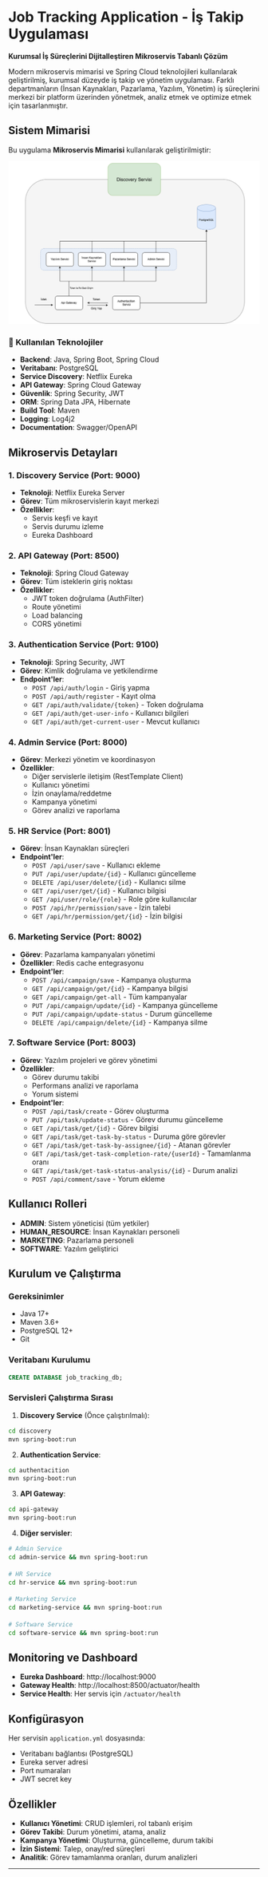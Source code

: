 # Job Tracking Application - İş Takip Uygulaması

 **Kurumsal İş Süreçlerini Dijitalleştiren Mikroservis Tabanlı Çözüm**

Modern mikroservis mimarisi ve Spring Cloud teknolojileri kullanılarak geliştirilmiş, kurumsal düzeyde iş takip ve yönetim uygulaması. Farklı departmanların (İnsan Kaynakları, Pazarlama, Yazılım, Yönetim) iş süreçlerini merkezi bir platform üzerinden yönetmek, analiz etmek ve optimize etmek için tasarlanmıştır.


##  Sistem Mimarisi

Bu uygulama **Mikroservis Mimarisi** kullanılarak geliştirilmiştir:

![Sistem Mimarisi](blok.png)


### 🔧 Kullanılan Teknolojiler

- **Backend**: Java, Spring Boot, Spring Cloud
- **Veritabanı**: PostgreSQL
- **Service Discovery**: Netflix Eureka
- **API Gateway**: Spring Cloud Gateway
- **Güvenlik**: Spring Security, JWT
- **ORM**: Spring Data JPA, Hibernate
- **Build Tool**: Maven
- **Logging**: Log4j2
- **Documentation**: Swagger/OpenAPI

##  Mikroservis Detayları

### 1. **Discovery Service** (Port: 9000)
- **Teknoloji**: Netflix Eureka Server
- **Görev**: Tüm mikroservislerin kayıt merkezi
- **Özellikler**: 
  - Servis keşfi ve kayıt
  - Servis durumu izleme
  - Eureka Dashboard
### 2. **API Gateway** (Port: 8500)
- **Teknoloji**: Spring Cloud Gateway
- **Görev**: Tüm isteklerin giriş noktası
- **Özellikler**:
  - JWT token doğrulama (AuthFilter)
  - Route yönetimi
  - Load balancing
  - CORS yönetimi

### 3. **Authentication Service** (Port: 9100)
- **Teknoloji**: Spring Security, JWT
- **Görev**: Kimlik doğrulama ve yetkilendirme
- **Endpoint'ler**:
  - `POST /api/auth/login` - Giriş yapma
  - `POST /api/auth/register` - Kayıt olma
  - `GET /api/auth/validate/{token}` - Token doğrulama
  - `GET /api/auth/get-user-info` - Kullanıcı bilgileri
  - `GET /api/auth/get-current-user` - Mevcut kullanıcı

### 4. **Admin Service** (Port: 8000)
- **Görev**: Merkezi yönetim ve koordinasyon
- **Özellikler**:
  - Diğer servislerle iletişim (RestTemplate Client)
  - Kullanıcı yönetimi
  - İzin onaylama/reddetme
  - Kampanya yönetimi
  - Görev analizi ve raporlama

### 5. **HR Service** (Port: 8001)
- **Görev**: İnsan Kaynakları süreçleri
- **Endpoint'ler**:
  - `POST /api/user/save` - Kullanıcı ekleme
  - `PUT /api/user/update/{id}` - Kullanıcı güncelleme
  - `DELETE /api/user/delete/{id}` - Kullanıcı silme
  - `GET /api/user/get/{id}` - Kullanıcı bilgisi
  - `GET /api/user/role/{role}` - Role göre kullanıcılar
  - `POST /api/hr/permission/save` - İzin talebi
  - `GET /api/hr/permission/get/{id}` - İzin bilgisi

### 6. **Marketing Service** (Port: 8002)
- **Görev**: Pazarlama kampanyaları yönetimi
- **Özellikler**: Redis cache entegrasyonu
- **Endpoint'ler**:
  - `POST /api/campaign/save` - Kampanya oluşturma
  - `GET /api/campaign/get/{id}` - Kampanya bilgisi
  - `GET /api/campaign/get-all` - Tüm kampanyalar
  - `PUT /api/campaign/update/{id}` - Kampanya güncelleme
  - `PUT /api/campaign/update-status` - Durum güncelleme
  - `DELETE /api/campaign/delete/{id}` - Kampanya silme

### 7. **Software Service** (Port: 8003)
- **Görev**: Yazılım projeleri ve görev yönetimi
- **Özellikler**:
  - Görev durumu takibi
  - Performans analizi ve raporlama
  - Yorum sistemi
- **Endpoint'ler**:
  - `POST /api/task/create` - Görev oluşturma
  - `PUT /api/task/update-status` - Görev durumu güncelleme
  - `GET /api/task/get/{id}` - Görev bilgisi
  - `GET /api/task/get-task-by-status` - Duruma göre görevler
  - `GET /api/task/get-task-by-assignee/{id}` - Atanan görevler
  - `GET /api/task/get-task-completion-rate/{userId}` - Tamamlanma oranı
  - `GET /api/task/get-task-status-analysis/{id}` - Durum analizi
  - `POST /api/comment/save` - Yorum ekleme

##  Kullanıcı Rolleri

- **ADMIN**: Sistem yöneticisi (tüm yetkiler)
- **HUMAN_RESOURCE**: İnsan Kaynakları personeli
- **MARKETING**: Pazarlama personeli
- **SOFTWARE**: Yazılım geliştirici

##  Kurulum ve Çalıştırma

### Gereksinimler
- Java 17+
- Maven 3.6+
- PostgreSQL 12+
- Git

### Veritabanı Kurulumu
```sql
CREATE DATABASE job_tracking_db;
```

### Servisleri Çalıştırma Sırası

1. **Discovery Service** (Önce çalıştırılmalı):
```bash
cd discovery
mvn spring-boot:run
```

2. **Authentication Service**:
```bash
cd authentacition
mvn spring-boot:run
```

3. **API Gateway**:
```bash
cd api-gateway
mvn spring-boot:run
```

4. **Diğer servisler**:
```bash
# Admin Service
cd admin-service && mvn spring-boot:run

# HR Service  
cd hr-service && mvn spring-boot:run

# Marketing Service
cd marketing-service && mvn spring-boot:run

# Software Service
cd software-service && mvn spring-boot:run
```

##  Monitoring ve Dashboard

- **Eureka Dashboard**: http://localhost:9000
- **Gateway Health**: http://localhost:8500/actuator/health
- **Service Health**: Her servis için `/actuator/health`

##  Konfigürasyon

Her servisin `application.yml` dosyasında:
- Veritabanı bağlantısı (PostgreSQL)
- Eureka server adresi
- Port numaraları
- JWT secret key


##  Özellikler

- **Kullanıcı Yönetimi**: CRUD işlemleri, rol tabanlı erişim
- **Görev Takibi**: Durum yönetimi, atama, analiz
- **Kampanya Yönetimi**: Oluşturma, güncelleme, durum takibi
- **İzin Sistemi**: Talep, onay/red süreçleri
- **Analitik**: Görev tamamlanma oranları, durum analizleri

---
